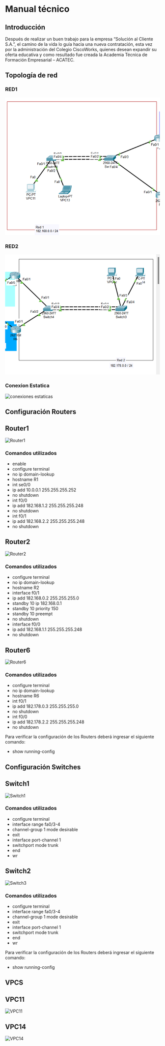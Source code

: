 # Manual técnico
## Introducción
Después de realizar un buen trabajo para la empresa “Solución al Cliente S.A.”, el camino
de la vida lo guía hacia una nueva contratación, esta vez por la administración del Colegio
CiscoWorks, quienes desean expandir su oferta educativa y como resultado fue creada la
Academia Técnica de Formación Empresarial – ACATEC.

## Topología de red
### RED1
![red1](img/red1.png)

### RED2
![red2](img/red2.png)

### Conexion Estatica
![conexiones estaticas](img./estaticas.png)


## Configuración Routers
## Router1
![Router1](img./r1.png)

### Comandos utilizados
- enable
- configure terminal
- no ip domain-lookup
- hostname R1
- int se0/0
- ip add 10.0.0.1 255.255.255.252
- no shutdown
- int f0/0
- ip add 182.168.1.2 255.255.255.248
- no shutdown
- int f0/1
- ip add 182.168.2.2 255.255.255.248
- no shutdown

## Router2
![Router2](img./r2.png)

### Comandos utilizados
- configure terminal
- no ip domain-lookup
- hostname R2
- interface f0/1
- ip add 182.168.0.2 255.255.255.0
- standby 10 ip 182.168.0.1
- standby 10 priority 150
- standby 10 preempt
- no shutdown
- interface f0/0
- ip add 182.168.1.1 255.255.255.248
- no shutdown

## Router6
![Router6](img./r6.png)

### Comandos utilizados
- configure terminal
- no ip domain-lookup
- hostname R6
- int f0/1
- ip add 182.178.0.3 255.255.255.0
- no shutdown
- int f0/0
- ip add 182.178.2.2 255.255.255.248
- no shutdown

Para verificar la configuración de los Routers  deberá ingresar el siguiente comando:
- show running-config


## Configuración Switches
## Switch1
![Switch1](img./sw1.png)

### Comandos utilizados
- configure terminal
- interface range fa0/3-4
- channel-group 1 mode desirable
- exit
- interface port-channel 1 
- switchport mode trunk
- end
- wr

## Switch2
![Switch3](img./sw3.png)

### Comandos utilizados
- configure terminal
- interface range fa0/3-4
- channel-group 1 mode desirable
- exit
- interface port-channel 1 
- switchport mode trunk
- end
- wr

Para verificar la configuración de los Routers  deberá ingresar el siguiente comando:
- show running-config



## VPCS
## VPC11
![VPC11](img./VPC11.png)

## VPC14
![VPC14](img./VPC14.png)




